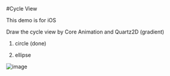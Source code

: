 #Cycle View

This demo is for iOS

Draw the cycle view by Core Animation and Quartz2D (gradient)

1. circle (done)

2. ellipse 


![image](http://t1.qpic.cn/mblogpic/1bdcce4c3384f5244ca8/460.jpg)

